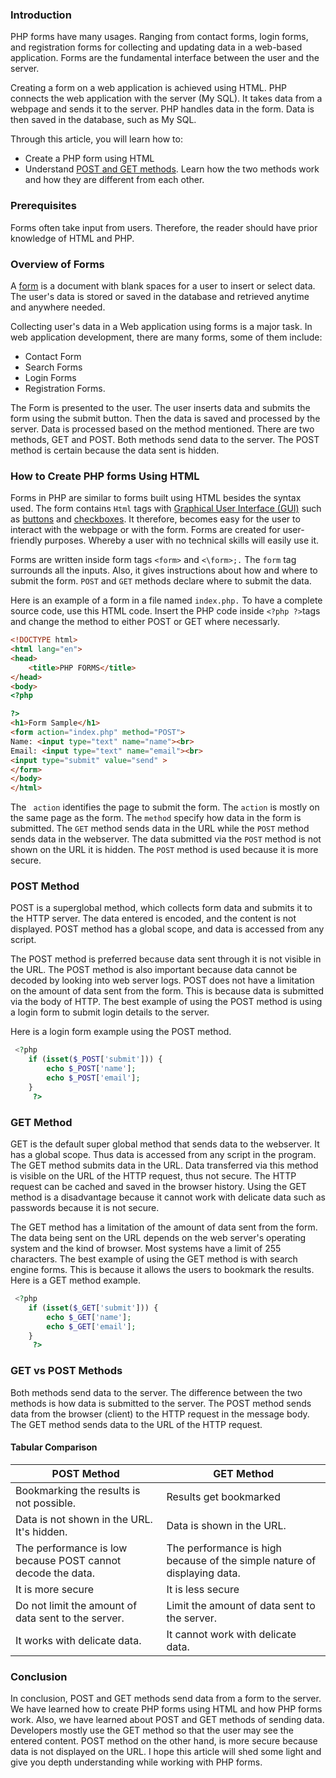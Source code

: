 ### Introduction

PHP forms have many usages. Ranging from contact forms, login forms, and registration forms for collecting and updating data in a web-based application. Forms are the fundamental interface between the user and the server.

Creating a form on a web application is achieved using HTML. PHP connects the web application with the server (My SQL). It takes data from a webpage and sends it to the server. PHP handles data in the form. Data is then saved in the database, such as My SQL.

Through this article, you will learn how to:

- Create a PHP form using HTML
- Understand [POST and GET methods](https://www.w3schools.com/tags/ref_httpmethods.asp). Learn how the two methods work and how they are different from each other.

### Prerequisites

Forms often take input from users. Therefore, the reader should have prior knowledge of HTML and PHP.

### Overview of Forms

A [form](https://www.tutorialspoint.com/php/php_form_introduction.htm) is a document with blank spaces for a user to insert or select data. The user's data is stored or saved in the database and retrieved anytime and anywhere needed.

Collecting user's data in a Web application using forms is a major task. In web application development, there are many forms, some of them include:

- Contact Form
- Search Forms
- Login Forms
- Registration Forms.

The Form is presented to the user. The user inserts data and submits the form using the submit button. Then the data is saved and processed by the server. Data is processed based on the method mentioned. There are two methods, GET and POST. Both methods send data to the server. The POST method is certain because the data sent is hidden.

### How to Create PHP forms Using HTML

Forms in PHP are similar to forms built using HTML besides the syntax used. The form contains `Html` tags with [Graphical User Interface (GUI)](https://www.computerhope.com/jargon/g/gui.htm) such as [buttons](https://www.w3schools.com/tags/att_button_form.asp) and [checkboxes](https://www.w3schools.com/tags/att_input_type_checkbox.asp). It therefore, becomes easy for the user to interact with the webpage or with the form. Forms are created for user-friendly purposes. Whereby a user with no technical skills will easily use it.

Forms are written inside form tags `<form>` and `<\form>;.` The `form` tag surrounds all the inputs. Also, it gives instructions about how and where to submit the form. `POST` and `GET` methods declare where to submit the data.

Here is an example of a form in a file named `index.php.` To have a complete source code, use this HTML code. Insert the PHP code inside `<?php ?>`tags and change the method to either POST or GET where necessarly.
```html
<!DOCTYPE html>
<html lang="en">
<head>
    <title>PHP FORMS</title>
</head>
<body>
<?php

?>
<h1>Form Sample</h1>
<form action="index.php" method="POST">
Name: <input type="text" name="name"><br>
Email: <input type="text" name="email"><br>
<input type="submit" value="send" >
</form> 
</body>
</html>
```

The ` action` identifies the page to submit the form. The `action` is mostly on the same page as the form. The `method` specify how data in the form is submitted. The `GET` method sends data in the URL while the `POST` method sends data in the webserver. The data submitted via the `POST` method is not shown on the URL it is hidden. The `POST` method is used because it is more secure.

### POST Method

POST is a superglobal method, which collects form data and submits it to the HTTP server. The data entered is encoded, and the content is not displayed. POST method has a global scope, and data is accessed from any script.

The POST method is preferred because data sent through it is not visible in the URL. The POST method is also important because data cannot be decoded by looking into web server logs. POST does not have a limitation on the amount of data sent from the form. This is because data is submitted via the body of HTTP. The best example of using the POST method is using a login form to submit login details to the server.

Here is a login form example using the POST method.
```php
 <?php
    if (isset($_POST['submit'])) {
        echo $_POST['name'];
        echo $_POST['email'];
    }
     ?>
```

### GET Method

GET is the default super global method that sends data to the webserver. It has a global scope. Thus data is accessed from any script in the program. The GET method submits data in the URL. Data transferred via this method is visible on the URL of the HTTP request, thus not secure. The HTTP request can be cached and saved in the browser history. Using the GET method is a disadvantage because it cannot work with delicate data such as passwords because it is not secure.

The GET method has a limitation of the amount of data sent from the form. The data being sent on the URL depends on the web server's operating system and the kind of browser. Most systems have a limit of 255 characters. The best example of using the GET method is with search engine forms. This is because it allows the users to bookmark the results.
Here is a GET method example.
```php
 <?php
    if (isset($_GET['submit'])) {
        echo $_GET['name'];
        echo $_GET['email'];
    }
     ?>
```

### GET vs POST Methods

Both methods send data to the server. The difference between the two methods is how data is submitted to the server. The POST method sends data from the browser (client) to the HTTP request in the message body. The GET method sends data to the URL of the HTTP request.

#### Tabular Comparison

| POST Method | GET Method |
| --- | --- |
| Bookmarking the results is not possible. | Results get bookmarked |
| Data is not shown in the URL. It's hidden. | Data is shown in the URL. |
| The performance is low because POST cannot decode the data. | The performance is high because of the simple nature of displaying data. |
| It is more secure | It is less secure |
| Do not limit the amount of data sent to the server. | Limit the amount of data sent to the server. |
| It works with delicate data. | It cannot work with delicate data. |

### Conclusion

In conclusion, POST and GET methods send data from a form to the server. We have learned how to create PHP forms using HTML and how PHP forms work. Also, we have learned about POST and GET methods of sending data. Developers mostly use the GET method so that the user may see the entered content. POST method on the other hand, is more secure because data is not displayed on the URL. I hope this article will shed some light and give you depth understanding while working with PHP forms.